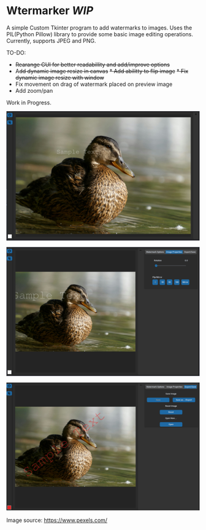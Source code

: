 # Wtermarker *WIP*

A simple Custom Tkinter program to add watermarks to images.
Uses the PIL(Python Pillow) library to provide some basic image editing operations. Currently, supports 
JPEG and PNG. 

TO-DO:
* ~~Rearange GUI for better readabillity and add/improve options~~
* A~~dd dynamic image resize in canvas~~
~~* Add abilitty to flip image~~
~~* Fix dynamic image resize with window~~
* Fix movement on drag of watermark placed on preview image
* Add zoom/pan 


Work in Progress.

![img.png](screenshot_1.png)

![screenshot2_.png](screenshot2_.png)

![img.png](screenshot_3.png)

Image source: https://www.pexels.com/
